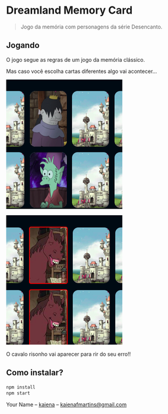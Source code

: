 # Dreamland Memory Card
> Jogo da memória com personagens da série Desencanto.

## Jogando

O jogo segue as regras de um jogo da memória clássico.

Mas caso você escolha cartas diferentes algo vai acontecer...

![image description](https://github.com/kaienamartins/dreamland-memory-card/blob/main/public/assets/Screenshot%20from%202022-10-13%2009-41-59.png)


![image description](https://github.com/kaienamartins/dreamland-memory-card/blob/main/public/assets/Screenshot%20from%202022-10-13%2009-42-02.png)


O cavalo risonho vai aparecer para rir do seu erro!!

## Como instalar?

```sh
npm install
npm start
```



Your Name – [kaiena](https://twitter.com/kaiena) – kaienafmartins@gmail.com

